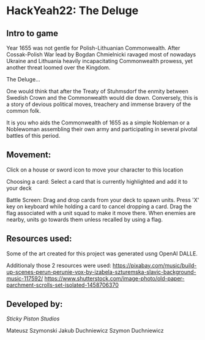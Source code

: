 # HackYeah22: The Deluge

## Intro to game

Year 1655 was not gentle for Polish-Lithuanian Commonwealth. After Cossak-Polish War lead by Bogdan Chmielnicki ravaged most of nowadays Ukraine and Lithuania heavily incapacitating Commonwealth prowess, yet another threat loomed over the Kingdom.

The Deluge...

One would think that after the Treaty of Stuhmsdorf the enmity between Swedish Crown and the Commonwealth would die down. Conversely, this is a story of devious political moves, treachery and immense bravery of the common folk.

It is you who aids the Commonwealth of 1655 as a simple Nobleman or a Noblewoman assembling their own army and participating in several pivotal battles of this period.


## Movement:
Click on a house or sword icon to move your character to this location

Choosing a card:
Select a card that is currently highlighted and add it to your deck

Battle Screen:
Drag and drop cards from your deck to spawn units.
Press 'X' key on keyboard while holding a card to cancel dropping a card.
Drag the flag associated with a unit squad to make it move there.
When enemies are nearby, units go towards them unless recalled by using a flag.


## Resources used:

Some of the art created for this project was generated usng OpenAI DALLE.

Additionaly those 2 resources were used:
https://pixabay.com/music/build-up-scenes-perun-perunie-vox-by-izabela-szturemska-slavic-background-music-117592/
https://www.shutterstock.com/image-photo/old-paper-parchment-scrolls-set-isolated-1458706370

## Developed by:

*Sticky Piston Studios*

Mateusz Szymonski
Jakub Duchniewicz
Szymon Duchniewicz
